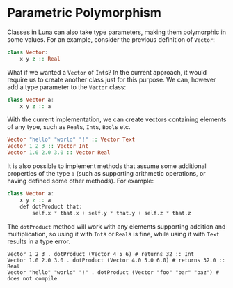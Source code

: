 # Parametric Polymorphism

Classes in Luna can also take type parameters, making them polymorphic in some values. For an example, consider the previous definition of `Vector`:

```haskell
class Vector:
    x y z :: Real
```

What if we wanted a `Vector` of `Int`s? In the current approach, it would require us to create another class just for this purpose. We can, however add a type parameter to the `Vector` class:

```haskell
class Vector a:
    x y z :: a
```

With the current implementation, we can create vectors containing elements of any type, such as `Real`s, `Int`s, `Bool`s etc.

```haskell
Vector "hello" "world" "!" :: Vector Text
Vector 1 2 3 :: Vector Int
Vector 1.0 2.0 3.0 :: Vector Real
```

It is also possible to implement methods that assume some additional properties of the type `a` (such as supporting arithmetic operations, or having defined some other methods). For example:

```haskell
class Vector a:
    x y z :: a
    def dotProduct that:
        self.x * that.x + self.y * that.y + self.z * that.z
```

The `dotProduct` method will work with any elements supporting addition and multiplication, so using it with `Int`s or `Real`s is fine, while using it with `Text` results in a type error.

```
Vector 1 2 3 . dotProduct (Vector 4 5 6) # returns 32 :: Int
Vector 1.0 2.0 3.0 . dotProduct (Vector 4.0 5.0 6.0) # returns 32.0 :: Real
Vector "hello" "world" "!" . dotProduct (Vector "foo" "bar" "baz") # does not compile
```